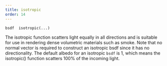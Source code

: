 ```yaml
---
title: isotropic
order: 14
---
```

`bsdf  isotropic(...)`

The isotropic function scatters light equally in all directions and is suitable for use in rendering dense volumetric materials such as smoke. Note that no normal vector is required to construct an isotropic bsdf since it has no directionality. The default albedo for an isotropic `bsdf` is 1, which means the isotropic() function scatters 100% of the incoming light.
